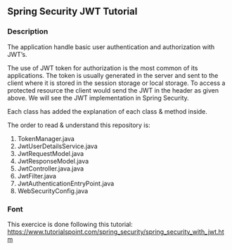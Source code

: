## Spring Security JWT Tutorial

### Description
The application handle basic user authentication and authorization with JWT’s. 

The use of JWT token for authorization is the most common of its applications. The token is usually generated in the server and sent to the client where it is stored in the session storage or local storage. To access a protected resource the client would send the JWT in the header as given above. We will see the JWT implementation in Spring Security.

Each class has added the explanation of each class & method inside.

The order to read & understand this repository is:

1) TokenManager.java
2) JwtUserDetailsService.java
3) JwtRequestModel.java
4) JwtResponseModel.java
5) JwtController.java.java
6) JwtFilter.java
7) JwtAuthenticationEntryPoint.java
8) WebSecurityConfig.java

### Font
This exercice is done following this tutorial: https://www.tutorialspoint.com/spring_security/spring_security_with_jwt.htm
